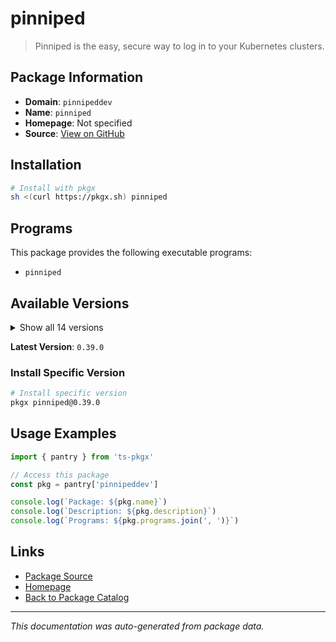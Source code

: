 # pinniped

> Pinniped is the easy, secure way to log in to your Kubernetes clusters.

## Package Information

- **Domain**: `pinnipeddev`
- **Name**: `pinniped`
- **Homepage**: Not specified
- **Source**: [View on GitHub](https://github.com/pkgxdev/pantry/tree/main/projects/pinniped.dev/package.yml)

## Installation

```bash
# Install with pkgx
sh <(curl https://pkgx.sh) pinniped
```

## Programs

This package provides the following executable programs:

- `pinniped`

## Available Versions

<details>
<summary>Show all 14 versions</summary>

- `0.39.0`, `0.38.0`, `0.37.0`, `0.36.0`, `0.35.0`
- `0.34.0`, `0.33.0`, `0.32.0`, `0.31.0`, `0.30.0`
- `0.29.0`, `0.28.0`, `0.27.0`, `0.26.0`

</details>

**Latest Version**: `0.39.0`

### Install Specific Version

```bash
# Install specific version
pkgx pinniped@0.39.0
```

## Usage Examples

```typescript
import { pantry } from 'ts-pkgx'

// Access this package
const pkg = pantry['pinnipeddev']

console.log(`Package: ${pkg.name}`)
console.log(`Description: ${pkg.description}`)
console.log(`Programs: ${pkg.programs.join(', ')}`)
```

## Links

- [Package Source](https://github.com/pkgxdev/pantry/tree/main/projects/pinniped.dev/package.yml)
- [Homepage](#)
- [Back to Package Catalog](../package-catalog.md)

---

*This documentation was auto-generated from package data.*
